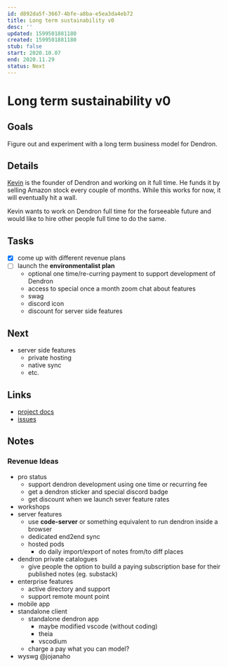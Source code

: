 ```yaml
---
id: d892da5f-3667-4bfe-a8ba-e5ea3da4eb72
title: Long term sustainability v0
desc: ''
updated: 1599501881180
created: 1599501881180
stub: false
start: 2020.10.07
end: 2020.11.29
status: Next
---
```


# Long term sustainability v0

## Goals

Figure out and experiment with a long term business model for Dendron.

## Details

[Kevin](https://github.com/kevinslin) is the founder of Dendron and working on it full time. He funds it by selling Amazon stock every couple of months. While this works for now, it will eventually hit a wall.

Kevin wants to work on Dendron full time for the forseeable future and would like to hire other people full time to do the same. 

## Tasks
- [x] come up with different revenue plans
- [ ] launch the **environmentalist plan**
    - optional one time/re-curring payment to support development of Dendron
    - access to special once a month zoom chat about features
    - swag
    - discord icon
    - discount for server side features

## Next
- server side features 
    - private hosting
    - native sync
    - etc.

## Links
- [project docs](https://dendron.so/notes/d892da5f-3667-4bfe-a8ba-e5ea3da4eb72.html)
- [issues](https://github.com/dendronhq/dendron/labels/pro.lts-v0)


## Notes

### Revenue Ideas
- pro status
    - support dendron development using one time or recurring fee
    - get a dendron sticker and special discord badge
    - get discount when we launch sever feature rates
- workshops
- server features
    - use **code-server** or something equivalent to run dendron inside a browser
    - dedicated end2end sync
    - hosted pods 
        - do daily import/export of notes from/to diff places
- dendron private catalogues
    - give people the option to build a paying subscription base for their published notes (eg. substack)
- enterprise features
    - active directory and support
    - support remote mount point
- mobile app 
- standalone client
    - standalone dendron app  
        - maybe modified vscode (without coding)
        - theia 
        - vscodium
    - charge a pay what you can model?
- wyswg @jojanaho